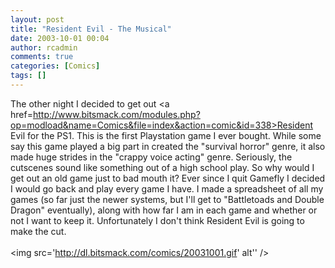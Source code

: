 ```yaml
---
layout: post
title: "Resident Evil - The Musical"
date: 2003-10-01 00:04
author: rcadmin
comments: true
categories: [Comics]
tags: []
---
```

The other night I decided to get out <a href=http://www.bitsmack.com/modules.php?op=modload&name=Comics&file=index&action=comic&id=338>Resident Evil</a> for the PS1. This is the first Playstation game I ever bought. While some say this game played a big part in created the "survival horror" genre, it also made huge strides in the "crappy voice acting" genre. Seriously, the cutscenes sound like something out of a high school play. So why would I get out an old game just to bad mouth it? Ever since I quit Gamefly I decided I would go back and play every game I have. I made a spreadsheet of all my games (so far just the newer systems, but I'll get to "Battletoads and Double Dragon" eventually), along with how far I am in each game and whether or not I want to keep it. Unfortunately I don't think Resident Evil is going to make the cut.<Br><br><!--more--><img src='http://dl.bitsmack.com/comics/20031001.gif' alt'' />

